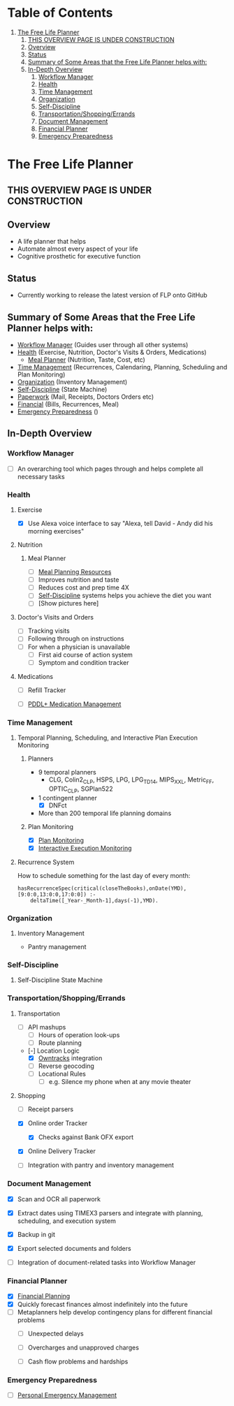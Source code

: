 
# Table of Contents

1.  [The Free Life Planner](#org160176b)
    1.  [THIS OVERVIEW PAGE IS UNDER CONSTRUCTION](#org96c6133)
    2.  [Overview](#org519f8e2)
    3.  [Status](#org6b16c5f)
    4.  [Summary of Some Areas that the Free Life Planner helps with:](#orge7a7a25)
    5.  [In-Depth Overview](#org20692bc)
        1.  [Workflow Manager](#org1835448)
        2.  [Health](#orge101d48)
        3.  [Time Management](#org9881ff9)
        4.  [Organization](#orgecc122a)
        5.  [Self-Discipline](#org7cdae9f)
        6.  [Transportation/Shopping/Errands](#orgee045cc)
        7.  [Document Management](#org0c29c9b)
        8.  [Financial Planner](#orga52da00)
        9.  [Emergency Preparedness](#org97b167f)


<a id="org160176b"></a>

# The Free Life Planner


<a id="org96c6133"></a>

## THIS OVERVIEW PAGE IS UNDER CONSTRUCTION


<a id="org519f8e2"></a>

## Overview

-   A life planner that helps
-   Automate almost every aspect of your life
-   Cognitive prosthetic for executive function


<a id="org6b16c5f"></a>

## Status

-   Currently working to release the latest version of FLP onto GitHub


<a id="orge7a7a25"></a>

## Summary of Some Areas that the Free Life Planner helps with:

-   [Workflow Manager](#org1835448) (Guides user through all other systems)
-   [Health](#orge101d48) (Exercise, Nutrition, Doctor's Visits & Orders, Medications)
    -   [Meal Planner](#org1c6bfe3) (Nutrition, Taste, Cost, etc)
-   [Time Management](#org9881ff9) (Recurrences, Calendaring, Planning, Scheduling and Plan Monitoring)
-   [Organization](#orgecc122a) (Inventory Management)
-   [Self-Discipline](#org7cdae9f) (State Machine)
-   [Paperwork](#org0c29c9b) (Mail, Receipts, Doctors Orders etc)
-   [Financial](#orga52da00) (Bills, Recurrences, Meal)
-   [Emergency Preparedness](#org97b167f) ()


<a id="org20692bc"></a>

## In-Depth Overview


<a id="org1835448"></a>

### Workflow Manager

-   [ ] An overarching tool which pages through and helps complete all necessary tasks


<a id="orge101d48"></a>

### Health

1.  Exercise

    -   [X] Use Alexa voice interface to say "Alexa, tell David - Andy did his morning exercises"

2.  Nutrition

    1.  Meal Planner
    
        -   [ ] [Meal Planning Resources](https://frdcsa.org/~andrewdo/WebWiki/MealPlanningResources.html)
        -   [ ] Improves nutrition and taste
        -   [ ] Reduces cost and prep time 4X
        -   [ ] [Self-Discipline](#org7cdae9f) systems helps you achieve the diet you want
        -   [ ] [Show pictures here]

3.  Doctor's Visits and Orders

    -   [ ] Tracking visits
    -   [ ] Following through on instructions
    -   [ ] For when a physician is unavailable
        -   [ ] First aid course of action system
        -   [ ] Symptom and condition tracker

4.  Medications

    -   [ ] Refill Tracker
    -   [ ] [PDDL+ Medication Management](https://github.com/fareskalaboud/PDDLPlusBenchmarkDomains)


<a id="org9881ff9"></a>

### Time Management

1.  Temporal Planning, Scheduling, and Interactive Plan Execution Monitoring

    1.  Planners
    
        -   9 temporal planners
            -   CLG, Colin2<sub>CLP</sub>, HSPS, LPG, LPG<sub>TD</sub><sub>1</sub><sub>4</sub>, MIPS<sub>XXL</sub>, Metric<sub>FF</sub>, OPTIC<sub>CLP</sub>, SGPlan522
        -   1 contingent planner
            -   [X] DNFct
        -   More than 200 temporal life planning domains
    
    2.  Plan Monitoring
    
        -   [X] [Plan Monitoring](https://github.com/aindilis/plan-monitor#readme)
        -   [X] [Interactive Execution Monitoring](https://frdcsa.org/~andrewdo/iem2-3.mp4)

2.  Recurrence System

    How to schedule something for the last day of every month:
    
        hasRecurrenceSpec(critical(closeTheBooks),onDate(YMD),[9:0:0,13:0:0,17:0:0]) :-
        	deltaTime([_Year-_Month-1],days(-1),YMD).


<a id="orgecc122a"></a>

### Organization

1.  Inventory Management

    -   Pantry management


<a id="org7cdae9f"></a>

### Self-Discipline

1.  Self-Discipline State Machine


<a id="orgee045cc"></a>

### Transportation/Shopping/Errands

1.  Transportation

    -   [ ] API mashups
        -   [ ] Hours of operation look-ups
        -   [ ] Route planning
    -   [-] Location Logic
        -   [X] [Owntracks](https://owntracks.org/) integration
        -   [ ] Reverse geocoding
        -   [ ] Locational Rules
            -   [ ] e.g. Silence my phone when at any movie theater

2.  Shopping

    -   [ ] Receipt parsers
    -   [X] Online order Tracker
        -   [X] Checks against Bank OFX export
    -   [X] Online Delivery Tracker
    -   [ ] Integration with pantry and inventory management


<a id="org0c29c9b"></a>

### Document Management

-   [X] Scan and OCR all paperwork
-   [X] Extract dates using TIMEX3 parsers and integrate with planning,
    scheduling, and execution system
-   [X] Backup in git
-   [X] Export selected documents and folders
-   [ ] Integration of document-related tasks into Workflow Manager


<a id="orga52da00"></a>

### Financial Planner

-   [X] [Financial Planning](https://github.com/aindilis/financial-planning#readme)
-   [X] Quickly forecast finances almost indefinitely into the future
-   [ ] Metaplanners help develop contingency plans for different financial problems
    -   [ ] Unexpected delays
    -   [ ] Overcharges and unapproved charges
    -   [ ] Cash flow problems and hardships


<a id="org97b167f"></a>

### Emergency Preparedness

-   [ ] [Personal Emergency Management](https://frdcsa.org/~andrewdo/ontolog-20220410-reduced.mp4)

